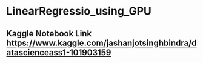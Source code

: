 # LinearRegressio_using_GPU
## Kaggle Notebook Link https://www.kaggle.com/jashanjotsinghbindra/datascienceass1-101903159
